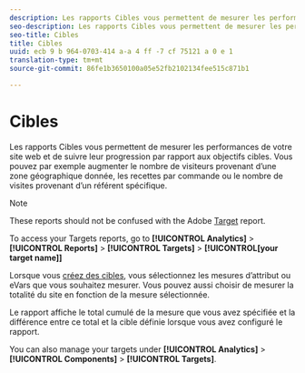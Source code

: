 ```yaml
---
description: Les rapports Cibles vous permettent de mesurer les performances de votre site web et de suivre leur progression par rapport aux objectifs cibles. Vous pouvez par exemple augmenter le nombre de visiteurs provenant d’une zone géographique donnée, les recettes par commande ou le nombre de visites provenant d’un référent spécifique.
seo-description: Les rapports Cibles vous permettent de mesurer les performances de votre site web et de suivre leur progression par rapport aux objectifs cibles. Vous pouvez par exemple augmenter le nombre de visiteurs provenant d’une zone géographique donnée, les recettes par commande ou le nombre de visites provenant d’un référent spécifique.
seo-title: Cibles
title: Cibles
uuid: ecb 9 b 964-0703-414 a-a 4 ff -7 cf 75121 a 0 e 1
translation-type: tm+mt
source-git-commit: 86fe1b3650100a05e52fb2102134fee515c871b1

---
```



# Cibles

Les rapports Cibles vous permettent de mesurer les performances de votre site web et de suivre leur progression par rapport aux objectifs cibles. Vous pouvez par exemple augmenter le nombre de visiteurs provenant d’une zone géographique donnée, les recettes par commande ou le nombre de visites provenant d’un référent spécifique.

>[!NOTE]
>
>These reports should not be confused with the Adobe [Target](../../../components/c-variables/dimensionslist/reports-tnt.md#topic_EBC899DB84A84780A1B8EE95C6C4CF18) report.

To access your Targets reports, go to **[!UICONTROL Analytics]** &gt; **[!UICONTROL Reports]** &gt; **[!UICONTROL Targets]** &gt; **[!UICONTROL[your target name]]**

Lorsque vous [créez des cibles](https://marketing.adobe.com/resources/help/en_US/sc/user/targets.html), vous sélectionnez les mesures d’attribut ou eVars que vous souhaitez mesurer. Vous pouvez aussi choisir de mesurer la totalité du site en fonction de la mesure sélectionnée.

Le rapport affiche le total cumulé de la mesure que vous avez spécifiée et la différence entre ce total et la cible définie lorsque vous avez configuré le rapport.

You can also manage your targets under **[!UICONTROL Analytics]** &gt; **[!UICONTROL Components]** &gt; **[!UICONTROL Targets]**.
